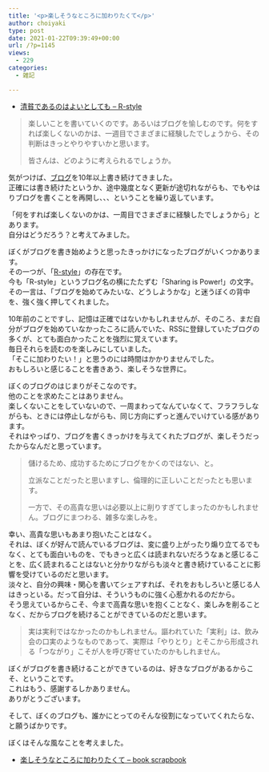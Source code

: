 ```yaml
---
title: '<p>楽しそうなところに加わりたくて</p>'
author: choiyaki
type: post
date: 2021-01-22T09:39:49+00:00
url: /?p=1145
views:
  - 229
categories:
  - 雑記

---
```

  * [清貧であるのはよいとしても – R-style][1]

> 楽しいことを書いていくのです。あるいはブログを愉しむのです。何をすれば楽しくないのかは、一週目でさまざまに経験したでしょうから、その判断はきっとやりやすいかと思います。
> 
> 皆さんは、どのように考えられるでしょうか。

気がつけば、[ブログ][2]を10年以上書き続けてきました。  
正確には書き続けたというか、途中幾度となく更新が途切れながらも、でもやはりブログを書くことを再開し、、、ということを繰り返しています。

「何をすれば楽しくないのかは、一周目でさまざまに経験したでしょうから」とあります。  
自分はどうだろう？と考えてみました。

ぼくがブログを書き始めようと思ったきっかけになったブログがいくつかあります。  
その一つが、「[R-style][3]」の存在です。  
今も「R-style」というブログ名の横にたたずむ「Sharing is Power!」の文字。  
その一言は、「ブログを始めてみたいな、どうしようかな」と迷うぼくの背中を、強く強く押してくれました。

10年前のことですし、記憶は正確ではないかもしれませんが、そのころ、まだ自分がブログを始めていなかったころに読んでいた、RSSに登録していたブログの多くが、とても面白かったことを強烈に覚えています。  
毎日それらを読むのを楽しみにしていました。  
「そこに加わりたい！」と思うのには時間はかかりませんでした。  
おもしろいと感じることを書きあう、楽しそうな世界に。

ぼくのブログのはじまりがそこなのです。  
他のことを求めたことはありません。  
楽しくないことをしていないので、一周まわってなんていなくて、フラフラしながらも、ときには停止しながらも、同じ方向にずっと進んでいけている感があります。  
それはやっぱり、ブログを書くきっかけを与えてくれたブログが、楽しそうだったからなんだと思っています。

> 儲けるため、成功するためにブログをかくのではない、と。
> 
> 立派なことだったと思いますし、倫理的に正しいことだったとも思います。
> 
> 一方で、その高貴な思いは必要以上に削りすぎてしまったのかもしれません。ブログにまつわる、雑多な楽しみを。

幸い、高貴な思いもあまり抱いたことはなく。  
それは、ぼくが好んで読んでいるブログは、変に盛り上がったり煽り立てるでもなく、とても面白いものを、でもきっと広くは読まれないだろうなぁと感じることを、広く読まれることはないと分かりながらも淡々と書き続けていることに影響を受けているのだと思います。  
淡々と、自分の興味・関心を書いてシェアすれば、それをおもしろいと感じる人はきっといる。だって自分は、そういうものに強く心惹かれるのだから。  
そう思えているからこそ、今まで高貴な思いを抱くことなく、楽しみを削ることなく、だからブログを続けることができているのだと思います。

> 実は実利ではなかったのかもしれません。謳われていた「実利」は、飲み会の口実のようなものであって、実際は「やりとり」とそこから形成される「つながり」こそが人を呼び寄せていたのかもしれません。

ぼくがブログを書き続けることができているのは、好きなブログがあるからこそ、ということです。  
これはもう、感謝するしかありません。  
ありがとうございます。

そして、ぼくのブログも、誰かにとってのそんな役割になっていてくれたらな、と願うばかりです。

ぼくはそんな風なことを考えました。

  * [楽しそうなところに加わりたくて &#8211; book scrapbook][4]

 [1]: https://rashita.net/blog/?p=30560
 [2]: https://scrapbox.io/choiyaki-hondana/%E3%83%96%E3%83%AD%E3%82%B0
 [3]: https://scrapbox.io/choiyaki-hondana/R-style
 [4]: https://scrapbox.io/choiyaki-hondana/%E6%A5%BD%E3%81%97%E3%81%9D%E3%81%86%E3%81%AA%E3%81%A8%E3%81%93%E3%82%8D%E3%81%AB%E5%8A%A0%E3%82%8F%E3%82%8A%E3%81%9F%E3%81%8F%E3%81%A6